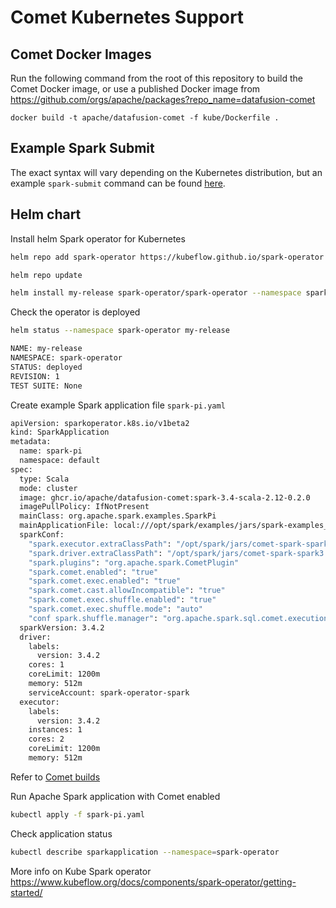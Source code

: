 <!---
  Licensed to the Apache Software Foundation (ASF) under one
  or more contributor license agreements.  See the NOTICE file
  distributed with this work for additional information
  regarding copyright ownership.  The ASF licenses this file
  to you under the Apache License, Version 2.0 (the
  "License"); you may not use this file except in compliance
  with the License.  You may obtain a copy of the License at

    http://www.apache.org/licenses/LICENSE-2.0

  Unless required by applicable law or agreed to in writing,
  software distributed under the License is distributed on an
  "AS IS" BASIS, WITHOUT WARRANTIES OR CONDITIONS OF ANY
  KIND, either express or implied.  See the License for the
  specific language governing permissions and limitations
  under the License.
-->

# Comet Kubernetes Support

## Comet Docker Images

Run the following command from the root of this repository to build the Comet Docker image, or use a published
Docker image from https://github.com/orgs/apache/packages?repo_name=datafusion-comet

```shell
docker build -t apache/datafusion-comet -f kube/Dockerfile .
```

## Example Spark Submit

The exact syntax will vary depending on the Kubernetes distribution, but an example `spark-submit` command can be
found [here](https://github.com/apache/datafusion-comet/tree/main/benchmarks).

## Helm chart

Install helm Spark operator for Kubernetes
```bash
helm repo add spark-operator https://kubeflow.github.io/spark-operator

helm repo update

helm install my-release spark-operator/spark-operator --namespace spark-operator --create-namespace --set webhook.enable=true
````

Check the operator is deployed
```bash
helm status --namespace spark-operator my-release

NAME: my-release
NAMESPACE: spark-operator
STATUS: deployed
REVISION: 1
TEST SUITE: None
```

Create example Spark application file `spark-pi.yaml`
```bash
apiVersion: sparkoperator.k8s.io/v1beta2
kind: SparkApplication
metadata:
  name: spark-pi
  namespace: default
spec:
  type: Scala
  mode: cluster
  image: ghcr.io/apache/datafusion-comet:spark-3.4-scala-2.12-0.2.0
  imagePullPolicy: IfNotPresent
  mainClass: org.apache.spark.examples.SparkPi
  mainApplicationFile: local:///opt/spark/examples/jars/spark-examples_2.12-3.4.2.jar
  sparkConf:
    "spark.executor.extraClassPath": "/opt/spark/jars/comet-spark-spark3.4_2.12-0.2.0.jar"
    "spark.driver.extraClassPath": "/opt/spark/jars/comet-spark-spark3.4_2.12-0.2.0.jar"
    "spark.plugins": "org.apache.spark.CometPlugin"
    "spark.comet.enabled": "true"
    "spark.comet.exec.enabled": "true"
    "spark.comet.cast.allowIncompatible": "true"
    "spark.comet.exec.shuffle.enabled": "true"
    "spark.comet.exec.shuffle.mode": "auto"
    "conf spark.shuffle.manager": "org.apache.spark.sql.comet.execution.shuffle.CometShuffleManager"
  sparkVersion: 3.4.2
  driver:
    labels:
      version: 3.4.2
    cores: 1
    coreLimit: 1200m
    memory: 512m
    serviceAccount: spark-operator-spark
  executor:
    labels:
      version: 3.4.2
    instances: 1
    cores: 2
    coreLimit: 1200m
    memory: 512m
```
Refer to [Comet builds](#comet-docker-images)

Run Apache Spark application with Comet enabled
```bash
kubectl apply -f spark-pi.yaml
```

Check application status
```bash
kubectl describe sparkapplication --namespace=spark-operator
```
More info on Kube Spark operator https://www.kubeflow.org/docs/components/spark-operator/getting-started/
